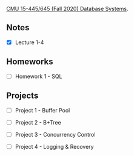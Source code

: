 [CMU 15-445/645 (Fall 2020) Database Systems](https://15445.courses.cs.cmu.edu/fall2020/). 

## Notes

- [x] Lecture 1-4

## Homeworks

- [ ] Homework 1 - SQL

## Projects

- [ ] Project 1 - Buffer Pool

- [ ] Project 2 - B+Tree

- [ ] Project 3 - Concurrency Control

- [ ] Project 4 - Logging & Recovery
